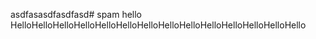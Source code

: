 asdfasasdfasdfasd# spam
hello
HelloHelloHelloHelloHelloHelloHelloHelloHelloHelloHelloHelloHelloHello
